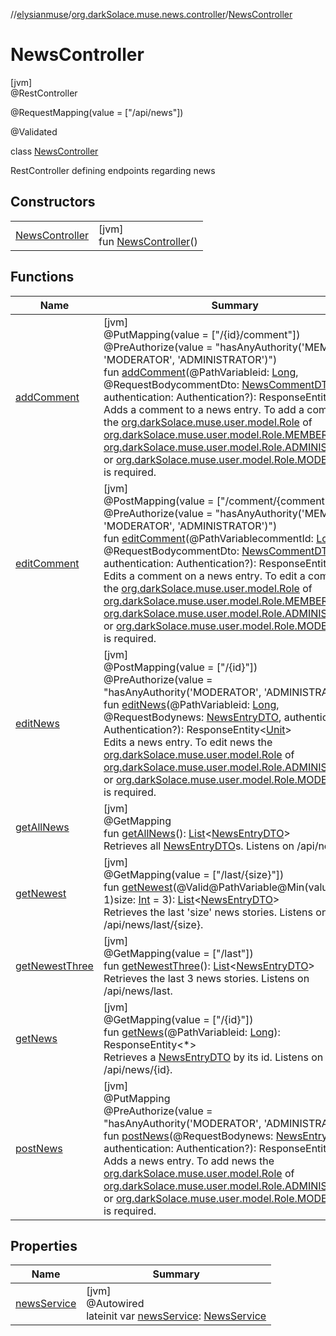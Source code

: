 //[elysianmuse](../../../index.md)/[org.darkSolace.muse.news.controller](../index.md)/[NewsController](index.md)

# NewsController

[jvm]\
@RestController

@RequestMapping(value = [&quot;/api/news&quot;])

@Validated

class [NewsController](index.md)

RestController defining endpoints regarding news

## Constructors

|                                       |                                                      |
|---------------------------------------|------------------------------------------------------|
| [NewsController](-news-controller.md) | [jvm]<br>fun [NewsController](-news-controller.md)() |

## Functions

| Name                                  | Summary                                                                                                                                                                                                                                                                                                                                                                                                                                                                                                                                                                                                                                                                                                                                                                                                                                                                                                                                                                                                                                                                                                               |
|---------------------------------------|-----------------------------------------------------------------------------------------------------------------------------------------------------------------------------------------------------------------------------------------------------------------------------------------------------------------------------------------------------------------------------------------------------------------------------------------------------------------------------------------------------------------------------------------------------------------------------------------------------------------------------------------------------------------------------------------------------------------------------------------------------------------------------------------------------------------------------------------------------------------------------------------------------------------------------------------------------------------------------------------------------------------------------------------------------------------------------------------------------------------------|
| [addComment](add-comment.md)          | [jvm]<br>@PutMapping(value = [&quot;/{id}/comment&quot;])<br>@PreAuthorize(value = &quot;hasAnyAuthority('MEMBER', 'MODERATOR', 'ADMINISTRATOR')&quot;)<br>fun [addComment](add-comment.md)(@PathVariableid: [Long](https://kotlinlang.org/api/latest/jvm/stdlib/kotlin/-long/index.html), @RequestBodycommentDto: [NewsCommentDTO](../../org.darkSolace.muse.news.model.dto/-news-comment-d-t-o/index.md), authentication: Authentication?): ResponseEntity&lt;[Unit](https://kotlinlang.org/api/latest/jvm/stdlib/kotlin/-unit/index.html)&gt;<br>Adds a comment to a news entry. To add a comment the [org.darkSolace.muse.user.model.Role](../../org.darkSolace.muse.user.model/-role/index.md) of [org.darkSolace.muse.user.model.Role.MEMBER](../../org.darkSolace.muse.user.model/-role/-m-e-m-b-e-r/index.md), [org.darkSolace.muse.user.model.Role.ADMINISTRATOR](../../org.darkSolace.muse.user.model/-role/-a-d-m-i-n-i-s-t-r-a-t-o-r/index.md) or [org.darkSolace.muse.user.model.Role.MODERATOR](../../org.darkSolace.muse.user.model/-role/-m-o-d-e-r-a-t-o-r/index.md) is required.                    |
| [editComment](edit-comment.md)        | [jvm]<br>@PostMapping(value = [&quot;/comment/{commentId}&quot;])<br>@PreAuthorize(value = &quot;hasAnyAuthority('MEMBER', 'MODERATOR', 'ADMINISTRATOR')&quot;)<br>fun [editComment](edit-comment.md)(@PathVariablecommentId: [Long](https://kotlinlang.org/api/latest/jvm/stdlib/kotlin/-long/index.html), @RequestBodycommentDto: [NewsCommentDTO](../../org.darkSolace.muse.news.model.dto/-news-comment-d-t-o/index.md), authentication: Authentication?): ResponseEntity&lt;[Unit](https://kotlinlang.org/api/latest/jvm/stdlib/kotlin/-unit/index.html)&gt;<br>Edits a comment on a news entry. To edit a comment the [org.darkSolace.muse.user.model.Role](../../org.darkSolace.muse.user.model/-role/index.md) of [org.darkSolace.muse.user.model.Role.MEMBER](../../org.darkSolace.muse.user.model/-role/-m-e-m-b-e-r/index.md), [org.darkSolace.muse.user.model.Role.ADMINISTRATOR](../../org.darkSolace.muse.user.model/-role/-a-d-m-i-n-i-s-t-r-a-t-o-r/index.md) or [org.darkSolace.muse.user.model.Role.MODERATOR](../../org.darkSolace.muse.user.model/-role/-m-o-d-e-r-a-t-o-r/index.md) is required. |
| [editNews](edit-news.md)              | [jvm]<br>@PostMapping(value = [&quot;/{id}&quot;])<br>@PreAuthorize(value = &quot;hasAnyAuthority('MODERATOR', 'ADMINISTRATOR')&quot;)<br>fun [editNews](edit-news.md)(@PathVariableid: [Long](https://kotlinlang.org/api/latest/jvm/stdlib/kotlin/-long/index.html), @RequestBodynews: [NewsEntryDTO](../../org.darkSolace.muse.news.model.dto/-news-entry-d-t-o/index.md), authentication: Authentication?): ResponseEntity&lt;[Unit](https://kotlinlang.org/api/latest/jvm/stdlib/kotlin/-unit/index.html)&gt;<br>Edits a news entry. To edit news the [org.darkSolace.muse.user.model.Role](../../org.darkSolace.muse.user.model/-role/index.md) of [org.darkSolace.muse.user.model.Role.ADMINISTRATOR](../../org.darkSolace.muse.user.model/-role/-a-d-m-i-n-i-s-t-r-a-t-o-r/index.md) or [org.darkSolace.muse.user.model.Role.MODERATOR](../../org.darkSolace.muse.user.model/-role/-m-o-d-e-r-a-t-o-r/index.md) is required.                                                                                                                                                                                   |
| [getAllNews](get-all-news.md)         | [jvm]<br>@GetMapping<br>fun [getAllNews](get-all-news.md)(): [List](https://kotlinlang.org/api/latest/jvm/stdlib/kotlin.collections/-list/index.html)&lt;[NewsEntryDTO](../../org.darkSolace.muse.news.model.dto/-news-entry-d-t-o/index.md)&gt;<br>Retrieves all [NewsEntryDTO](../../org.darkSolace.muse.news.model.dto/-news-entry-d-t-o/index.md)s. Listens on /api/news.                                                                                                                                                                                                                                                                                                                                                                                                                                                                                                                                                                                                                                                                                                                                         |
| [getNewest](get-newest.md)            | [jvm]<br>@GetMapping(value = [&quot;/last/{size}&quot;])<br>fun [getNewest](get-newest.md)(@Valid@PathVariable@Min(value = 1)size: [Int](https://kotlinlang.org/api/latest/jvm/stdlib/kotlin/-int/index.html) = 3): [List](https://kotlinlang.org/api/latest/jvm/stdlib/kotlin.collections/-list/index.html)&lt;[NewsEntryDTO](../../org.darkSolace.muse.news.model.dto/-news-entry-d-t-o/index.md)&gt;<br>Retrieves the last 'size' news stories. Listens on /api/news/last/{size}.                                                                                                                                                                                                                                                                                                                                                                                                                                                                                                                                                                                                                                  |
| [getNewestThree](get-newest-three.md) | [jvm]<br>@GetMapping(value = [&quot;/last&quot;])<br>fun [getNewestThree](get-newest-three.md)(): [List](https://kotlinlang.org/api/latest/jvm/stdlib/kotlin.collections/-list/index.html)&lt;[NewsEntryDTO](../../org.darkSolace.muse.news.model.dto/-news-entry-d-t-o/index.md)&gt;<br>Retrieves the last 3 news stories. Listens on /api/news/last.                                                                                                                                                                                                                                                                                                                                                                                                                                                                                                                                                                                                                                                                                                                                                                |
| [getNews](get-news.md)                | [jvm]<br>@GetMapping(value = [&quot;/{id}&quot;])<br>fun [getNews](get-news.md)(@PathVariableid: [Long](https://kotlinlang.org/api/latest/jvm/stdlib/kotlin/-long/index.html)): ResponseEntity&lt;*&gt;<br>Retrieves a [NewsEntryDTO](../../org.darkSolace.muse.news.model.dto/-news-entry-d-t-o/index.md) by its id. Listens on /api/news/{id}.                                                                                                                                                                                                                                                                                                                                                                                                                                                                                                                                                                                                                                                                                                                                                                      |
| [postNews](post-news.md)              | [jvm]<br>@PutMapping<br>@PreAuthorize(value = &quot;hasAnyAuthority('MODERATOR', 'ADMINISTRATOR')&quot;)<br>fun [postNews](post-news.md)(@RequestBodynews: [NewsEntryDTO](../../org.darkSolace.muse.news.model.dto/-news-entry-d-t-o/index.md), authentication: Authentication?): ResponseEntity&lt;[Unit](https://kotlinlang.org/api/latest/jvm/stdlib/kotlin/-unit/index.html)&gt;<br>Adds a news entry. To add news the [org.darkSolace.muse.user.model.Role](../../org.darkSolace.muse.user.model/-role/index.md) of [org.darkSolace.muse.user.model.Role.ADMINISTRATOR](../../org.darkSolace.muse.user.model/-role/-a-d-m-i-n-i-s-t-r-a-t-o-r/index.md) or [org.darkSolace.muse.user.model.Role.MODERATOR](../../org.darkSolace.muse.user.model/-role/-m-o-d-e-r-a-t-o-r/index.md) is required.                                                                                                                                                                                                                                                                                                                  |

## Properties

| Name                           | Summary                                                                                                                                          |
|--------------------------------|--------------------------------------------------------------------------------------------------------------------------------------------------|
| [newsService](news-service.md) | [jvm]<br>@Autowired<br>lateinit var [newsService](news-service.md): [NewsService](../../org.darkSolace.muse.news.service/-news-service/index.md) |
